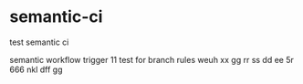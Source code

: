 # semantic-ci

test semantic ci

semantic workflow trigger
11
test for branch rules
weuh
xx
gg
rr
ss
dd
ee
5r
666
 nkl
dff
gg
